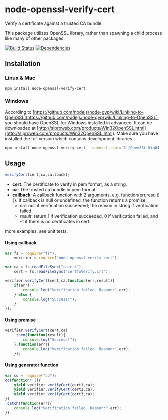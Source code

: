 node-openssl-verify-cert
=================

Verify a certificate against a trusted CA bundle.

This package utilizes OpenSSL library, rather than spawning a child process like many of other packages.

[![Build Status](https://travis-ci.org/beeven/node-openssl-verify-cert.svg?branch=master)](https://travis-ci.org/beeven/node-openssl-verify-cert)
[![Dependencies](https://david-dm.org/beeven/node-openssl-verify-cert.svg)](https://david-dm.org/beeven/node-openssl-verify-cert)



Installation
-------------
### Linux & Mac
```bash
npm install node-openssl-verify-cert
```

### Windows
According to [https://github.com/nodejs/node-gyp/wiki/Linking-to-OpenSSL](https://github.com/nodejs/node-gyp/wiki/Linking-to-OpenSSL),
you should have OpenSSL for Windows installed in advanced.
It can be downloaded at  [http://slproweb.com/products/Win32OpenSSL.html](http://slproweb.com/products/Win32OpenSSL.html).
Make sure you have installed the full version which contains development libraries.

```bash
npm install node-openssl-verify-cert --openssl_root="C:/OpenSSL-Win64 (where openssl is installed)"
```

Usage
----------
```javascript
verifyCert(cert,ca,callback);
```
- **cert**: The certificate to verify in pem format, as a string.
- **ca**: The trusted ca bundle in pem format
- **callback**: A callback function with 2 arguments, e.g.  function(err,result){}. If callback is null or undefined, the function returns a promise;
    - *err*: null if verification succeeded; the reason in string if verification failed.
    - *result*: return 1 if verification succeeded,
0 if verification failed,
and -1 if there is no certificates in cert.

more examples, see unit tests.

#### Using callback
```javascript
var fs = require("fs"),
    verifier = require("node-openssl-verify-cert");

var ca = fs.readFileSync("ca.crt"),
    cert = fs.readFileSync("certToVerify.crt");

verifier.verifyCert(cert,ca,function(err,result){
    if(err) {
        console.log("Verification failed. Reason:",err);
    } else {
        console.log("Success!");
    }
});
```
#### Using promise
```javascript
verifier.verifyCert(cert,ca)
    .then(function(result){
        console.log("Success!");
    },function(err){
        console.log("Verification failed. Reason:",err);
    });

```
#### Using generator function
```javascript
var co = require("co");
co(function* (){
    yield verifier.verifyCert(cert1,ca);
    yield verifier.verifyCert(cert2,ca);
    yield verifier.verifyCert(cert3,ca);
})
.catch(function(err){
    console.log("Verification failed. Reason:",err);
})

```

